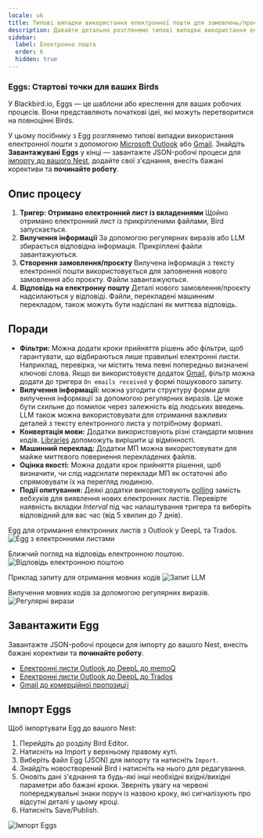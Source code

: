 ```yaml
---
locale: uk
title: Типові випадки використання електронної пошти для замовлень/проєктів
description: Давайте детально розглянемо типові випадки використання електронної пошти
sidebar:
  label: Електронна пошта
  order: 6
  hidden: true
---
```


### Eggs: Стартові точки для ваших Birds

У Blackbird.io, Eggs — це шаблони або креслення для ваших робочих процесів. Вони представляють початкові ідеї, які можуть перетворитися на повноцінні Birds.

У цьому посібнику з Egg розглянемо типові випадки використання електронної пошти з допомогою [Microsoft Outlook](../../apps/microsoft-365-email-outlook/) або [Gmail](../../apps/gmail/). Знайдіть **Завантажувані Eggs** у кінці — завантажте JSON-робочі процеси для [імпорту до вашого Nest](../../eggs/emails/#importing-eggs), додайте свої з'єднання, внесіть бажані корективи та **починайте роботу**.

## Опис процесу

1. **Тригер: Отримано електронний лист із вкладеннями**
Щойно отримано електронний лист із прикріпленими файлами, Bird запускається.
2. **Вилучення інформації**
За допомогою регулярних виразів або LLM збирається відповідна інформація. Прикріплені файли завантажуються.
3. **Створення замовлення/проєкту**
Вилучена інформація з тексту електронної пошти використовується для заповнення нового замовлення або проєкту. Файли завантажуються.
4. **Відповідь на електронну пошту**
Деталі нового замовлення/проєкту надсилаються у відповіді. Файли, перекладені машинним перекладом, також можуть бути надіслані як миттєва відповідь.

## Поради

- **Фільтри:** Можна додати кроки прийняття рішень або фільтри, щоб гарантувати, що відбираються лише правильні електронні листи. Наприклад, перевірка, чи містить тема певні попередньо визначені ключові слова. Якщо ви використовуєте додаток [Gmail](../../apps/gmail/), фільтр можна додати до тригера `On emails received` у формі пошукового запиту.
- **Вилучення інформації:** можна узгодити структуру форми для вилучення інформації за допомогою регулярних виразів. Це може бути схильне до помилок через залежність від людських введень. LLM також можна використовувати для отримання важливих деталей з тексту електронного листа у потрібному форматі.
- **Конвертація мови:** Додатки використовують різні стандарти мовних кодів. [Libraries](../../concepts/libraries/) допоможуть вирішити ці відмінності.
- **Машинний переклад:** Додатки МП можна використовувати для майже миттєвого повернення перекладених файлів.
- **Оцінка якості:** Можна додати крок прийняття рішення, щоб визначити, чи слід надсилати переклади МП як остаточні або спрямовувати їх на перегляд людиною.
- **Події опитування:** Деякі додатки використовують [polling](../../concepts/triggers/#polling) замість вебхуків для виявлення нових електронних листів. Перевірте наявність вкладки _Interval_ під час налаштування тригера та виберіть відповідний для вас час (від 5 хвилин до 7 днів).

Egg для отримання електронних листів з Outlook у DeepL та Trados.
![Egg з електронними листами](~/assets/docs/eggs/Egg6_Outlook_DeepL_Trados.png)

Ближчий погляд на відповідь електронною поштою.
![Відповідь електронною поштою](~/assets/docs/eggs/Egg6_InstantReply.png)

Приклад запиту для отримання мовних кодів
![Запит LLM](~/assets/docs/eggs/Egg6_GetLanguageExample.png)

Вилучення мовних кодів за допомогою регулярних виразів.
![Регулярні вирази](~/assets/docs/eggs/Egg6_ExtractLanguagesRegex.png)

## Завантажити Egg

Завантажте JSON-робочі процеси для імпорту до вашого Nest, внесіть бажані корективи та **починайте роботу**.

- <a href="https://docs.blackbird.io/downloads/Outlook_MT_memoQ.json" download>Електронні листи Outlook до DeepL до memoQ</a>
- <a href="https://docs.blackbird.io//downloads/Outlook_MT_Trados.json" download>Електронні листи Outlook до DeepL до Trados</a>
- <a href="https://docs.blackbird.io//downloads/Gmail_to_quote.json" download>Gmail до комерційної пропозиції</a>

## Імпорт Eggs

Щоб імпортувати Egg до вашого Nest:

1. Перейдіть до розділу Bird Editor.
2. Натисніть на Import у верхньому правому куті.
3. Виберіть файл Egg (JSON) для імпорту та натисніть `Import`.
4. Знайдіть новостворений Bird і натисніть на нього для редагування.
5. Оновіть дані з'єднання та будь-які інші необхідні вхідні/вихідні параметри або бажані кроки. Зверніть увагу на червоні попереджувальні знаки поруч із назвою кроку, які сигналізують про відсутні деталі у цьому кроці.
6. Натисніть Save/Publish.

![Імпорт Eggs](~/assets/docs/eggs/ImportEggs.gif)
